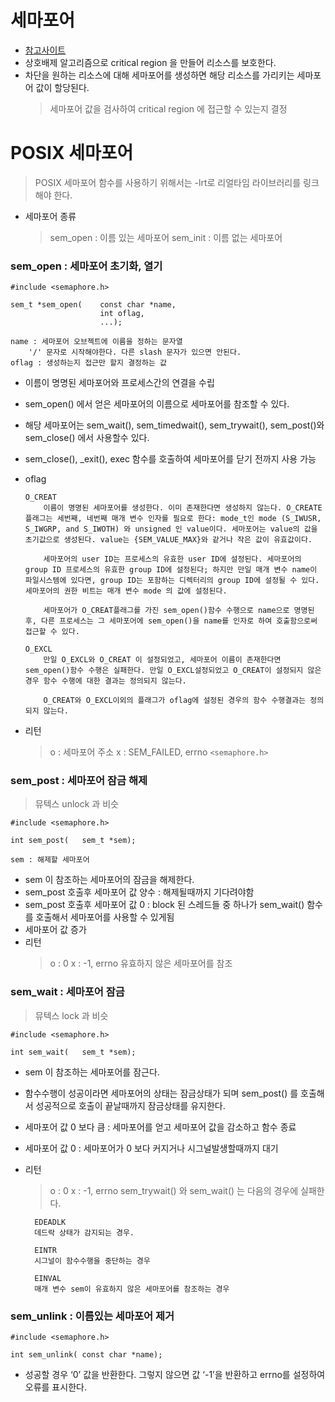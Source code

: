 # 세마포어
- [참고사이트](https://www.joinc.co.kr/w/Site/system_programing/IPC/semaphores)
- 상호배제 알고리즘으로 critical region 을 만들어 리소스를 보호한다.
- 차단을 원하는 리소스에 대해 세마포어를 생성하면 해당 리소스를 가리키는 세마포어 값이 할당된다.
    > 세마포어 값을 검사하여 critical region 에 접근할 수 있는지 결정


# POSIX 세마포어
> POSIX 세마포어 함수를 사용하기 위해서는 -lrt로 리얼타임 라이브러리를 링크해야 한다.

- 세마포어 종류
    > sem_open : 이름 있는 세마포어
    > sem_init : 이름 없는 세마포어

### sem_open : 세마포어 초기화, 열기

```
#include <semaphore.h>
            
sem_t *sem_open(	const char *name,
                    int oflag,
                    ...);

name : 세마포어 오브젝트에 이름을 정하는 문자열
    '/' 문자로 시작해야한다. 다른 slash 문자가 있으면 안된다.
oflag : 생성하는지 접근만 할지 결정하는 값
```
- 이름이 명명된 세마포어와 프로세스간의 연결을 수립
- sem_open() 에서 얻은 세마포어의 이름으로 세마포어를 참조할 수 있다.
- 해당 세마포어는 sem_wait(), sem_timedwait(), sem_trywait(), sem_post()와 sem_close() 에서 사용할수 있다.
- sem_close(), _exit(), exec 함수를 호출하여 세마포어를 닫기 전까지 사용 가능

- oflag
    ```
    O_CREAT
        이름이 명명된 세마포어를 생성한다. 이미 존재한다면 생성하지 않는다. O_CREATE 플래그는 세번째, 네번째 매개 변수 인자를 필요로 한다: mode_t인 mode (S_IWUSR, S_IWGRP,	and S_IWOTH) 와 unsigned 인 value이다. 세마포어는 value의 값을 초기값으로 생성된다. value는 {SEM_VALUE_MAX}와 같거나 작은 값이 유효값이다.

        세마포어의 user ID는 프로세스의 유효한 user ID에 설정된다. 세마포어의 group ID 프로세스의 유효한 group ID에 설정된다; 하지만 만일 매개 변수 name이 파일시스템에 있다면, group ID는 포함하는 디렉터리의 group ID에 설정될 수 있다. 세마포어의 권한 비트는 매개 변수 mode 의 값에 설정된다.

        세마포어가 O_CREAT플래그를 가진 sem_open()함수 수행으로 name으로 명명된 후, 다른 프로세스는 그 세마포어에 sem_open()을 name를 인자로 하여 호출함으로써 접근할 수 있다.

    O_EXCL
        만일 O_EXCL와 O_CREAT 이 설정되었고, 세마포어 이름이 존재한다면 sem_open()함수 수행은 실패한다. 만일 O_EXCL설정되었고 O_CREAT이 설정되지 않은 경우 함수 수행에 대한 결과는 정의되지 않는다.

        O_CREAT와 O_EXCL이외의 플래그가 oflag에 설정된 경우의 함수 수행결과는 정의 되지 않는다.
    ```
- 리턴
    > o : 세마포어 주소
    > x : SEM_FAILED, errno
        ```<semaphore.h>```



### sem_post : 세마포어 잠금 해제
> 뮤텍스 unlock 과 비슷 

```
#include <semaphore.h>
            
int sem_post(	sem_t *sem);

sem : 해제할 세마포어
```

- sem 이 참조하는 세마포어의 잠금을 해제한다.
- sem_post 호출후 세마포어 값 양수 : 해제될때까지 기다려야함
- sem_post 호출후 세마포어 값 0    : block 된 스레드들 중 하나가 sem_wait() 함수를 호출해서 세마포어를 사용할 수 있게됨
- 세마포어 값 증가
- 리턴
    > o : 0
    > x : -1, errno
        유효하지 않은 세마포어를 참조



### sem_wait : 세마포어 잠금
> 뮤텍스 lock 과 비슷
```
#include <semaphore.h>
            
int sem_wait(	sem_t *sem);
```

- sem 이 참조하는 세마포어를 잠근다.
- 함수수행이 성공이라면 세마포어의 상태는 잠금상태가 되며 sem_post() 를 호출해서 성공적으로 호출이 끝날때까지 잠금상태를 유지한다.
- 세마포어 값 0 보다 큼 : 세마포어를 얻고 세마포어 값을 감소하고 함수 종료
- 세마포어 값 0 : 세마포어가 0 보다 커지거나 시그널발생할때까지 대기

- 리턴
    > o : 0
    > x : -1, errno
        sem_trywait() 와 sem_wait() 는 다음의 경우에 실패한다.

        EDEADLK
        데드락 상태가 감지되는 경우.

        EINTR
        시그널이 함수수행을 중단하는 경우

        EINVAL
        매개 변수 sem이 유효하지 않은 세마포어를 참조하는 경우



### sem_unlink : 이름있는 세마포어 제거

```
#include <semaphore.h>
            
int sem_unlink(	const char *name);

```

- 성공할 경우 ‘0’ 값을 반환한다. 그렇지 않으면 값 ‘-1’을 반환하고 errno를 설정하여 오류를 표시한다.